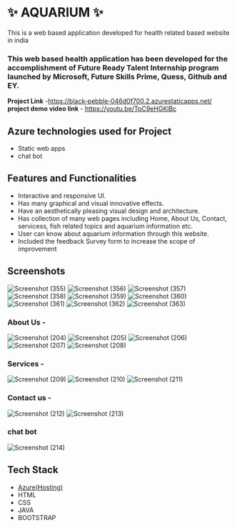 # ✨  AQUARIUM ✨

This is a web based application developed for health related based website in india

### This web based health application has been developed for the accomplishment of Future Ready Talent Internship program launched by Microsoft, Future Skills Prime, Quess, Github and EY.


**Project Link** -https://black-pebble-046d0f700.2.azurestaticapps.net/
**project demo video link** - https://youtu.be/TpC9eHGKlBc

## Azure technologies used for Project

- Static web apps
- chat bot

## Features and Functionalities 

- Interactive and responsive UI.
- Has many graphical and visual innovative effects.
- Have an aesthetically pleasing visual design and architecture.
- Has collection of many web pages including Home, About Us, Contact, servicess, fish related topics and aquarium information etc.
- User can know about aquarium information through this website.
- Included the feedback Survey form to increase the scope of improvement 

## Screenshots

![Screenshot (355)](https://user-images.githubusercontent.com/117727200/205426052-f40411fd-5669-454f-b4dc-ac7a3e322a8a.png)
![Screenshot (356)](https://user-images.githubusercontent.com/117727200/205425977-2ca1654e-f82c-4dfa-9b7e-7bc168f61dd1.png)
![Screenshot (357)](https://user-images.githubusercontent.com/117727200/205425980-49a295c9-8592-4b73-899d-c6f112386c47.png)
![Screenshot (358)](https://user-images.githubusercontent.com/117727200/205425981-f999bc0e-8bf4-4231-bf5d-86f7e3156467.png)
![Screenshot (359)](https://user-images.githubusercontent.com/117727200/205425982-87d200b0-d419-41b1-bd0d-bef2830f9554.png)
![Screenshot (360)](https://user-images.githubusercontent.com/117727200/205425983-25b09d34-0da9-4c7e-b217-ffac2f185730.png)
![Screenshot (361)](https://user-images.githubusercontent.com/117727200/205425985-f150c27e-757b-4a0b-9825-ba569e91cd41.png)
![Screenshot (362)](https://user-images.githubusercontent.com/117727200/205425986-766d2077-fbb3-4951-9cc7-a9b740c714f4.png)
![Screenshot (363)](https://user-images.githubusercontent.com/117727200/205425988-2847e76b-adc6-438d-bcae-89b06fb9c077.png)


### About Us -
![Screenshot (204)](https://user-images.githubusercontent.com/117727200/205011348-74de7163-988f-4121-8678-4644755bb68a.png)
![Screenshot (205)](https://user-images.githubusercontent.com/117727200/205011372-f2395339-b90e-471b-81c7-0db684471fc5.png)
![Screenshot (206)](https://user-images.githubusercontent.com/117727200/205011399-4c41ff3a-c447-4fec-ad81-79696530efee.png)
![Screenshot (207)](https://user-images.githubusercontent.com/117727200/205011417-4f508d76-6b0c-4f8d-bea7-e1dea0486e6e.png)
![Screenshot (208)](https://user-images.githubusercontent.com/117727200/205011463-b98ee920-e621-4634-8d2a-751789e0c960.png)


### Services -
![Screenshot (209)](https://user-images.githubusercontent.com/117727200/205011653-045e6857-34ff-4e5a-afa9-41cf96247a6f.png)
![Screenshot (210)](https://user-images.githubusercontent.com/117727200/205011678-8688f48d-2cec-4260-afe7-0d8fde7ec096.png)
![Screenshot (211)](https://user-images.githubusercontent.com/117727200/205011699-35393f4e-8e35-4421-a742-7c1dca97facc.png)


### Contact us -
![Screenshot (212)](https://user-images.githubusercontent.com/117727200/205012301-edefd0d3-feec-4a1e-9c9e-13b186fa8d01.png)
![Screenshot (213)](https://user-images.githubusercontent.com/117727200/205012364-e7eb4260-366e-410c-b320-47663d458cad.png)

### chat bot

![Screenshot (214)](https://user-images.githubusercontent.com/117727200/205012506-8acb121f-3a27-4dfb-a750-3e696ab5c2ea.png)



## Tech Stack 

- [Azure(Hosting)](https://azure.microsoft.com/en-in/features/azure-portal/)
- HTML
- CSS
- JAVA
- BOOTSTRAP
